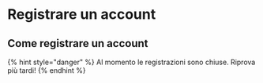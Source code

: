 # Registrare un account

## Come registrare un account

{% hint style="danger" %}
 Al momento le registrazioni sono chiuse. Riprova più tardi!
{% endhint %}

